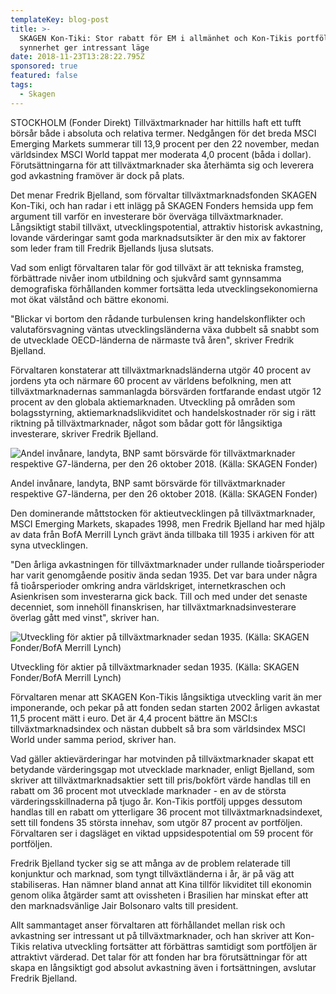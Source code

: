 ```yaml
---
templateKey: blog-post
title: >-
  SKAGEN Kon-Tiki: Stor rabatt för EM i allmänhet och Kon-Tikis portfölj i
  synnerhet ger intressant läge 
date: 2018-11-23T13:28:22.795Z
sponsored: true
featured: false
tags:
  - Skagen
---
```

STOCKHOLM (Fonder Direkt) Tillväxtmarknader har hittills haft ett tufft börsår både i absoluta och relativa termer. Nedgången för det breda MSCI Emerging Markets summerar till 13,9 procent per den 22 november, medan världsindex MSCI World tappat mer moderata 4,0 procent (båda i dollar). Förutsättningarna för att tillväxtmarknader ska återhämta sig och leverera god avkastning framöver är dock på plats.


Det menar Fredrik Bjelland, som förvaltar tillväxtmarknadsfonden SKAGEN Kon-Tiki, och han radar i ett inlägg på SKAGEN Fonders hemsida upp fem argument till varför en investerare bör överväga tillväxtmarknader. Långsiktigt stabil tillväxt, utvecklingspotential, attraktiv historisk avkastning, lovande värderingar samt goda marknadsutsikter är den mix av faktorer som leder fram till Fredrik Bjellands ljusa slutsats.


Vad som enligt förvaltaren talar för god tillväxt är att tekniska framsteg, förbättrade nivåer inom utbildning och sjukvård samt gynnsamma demografiska förhållanden kommer fortsätta leda utvecklingsekonomierna mot ökat välstånd och bättre ekonomi.


"Blickar vi bortom den rådande turbulensen kring handelskonflikter och valutaförsvagning väntas utvecklingsländerna växa dubbelt så snabbt som de utvecklade OECD-länderna de närmaste två åren", skriver Fredrik Bjelland.


Förvaltaren konstaterar att tillväxtmarknadsländerna utgör 40 procent av jordens yta och närmare 60 procent av världens befolkning, men att tillväxtmarknadernas sammanlagda börsvärden fortfarande endast utgör 12 procent av den globala aktiemarknaden. Utveckling på områden som bolagsstyrning, aktiemarknadslikviditet och handelskostnader rör sig i rätt riktning på tillväxtmarknader, något som bådar gott för långsiktiga investerare, skriver Fredrik Bjelland.

![Andel invånare, landyta, BNP samt börsvärde för tillväxtmarknader respektive G7-länderna, per den 26 oktober 2018. (Källa: SKAGEN Fonder)](/img/43.png)

<span class="image-caption">Andel invånare, landyta, BNP samt börsvärde för tillväxtmarknader respektive G7-länderna, per den 26 oktober 2018. (Källa: SKAGEN Fonder)</span>

Den dominerande måttstocken för aktieutvecklingen på tillväxtmarknader, MSCI Emerging Markets, skapades 1998, men Fredrik Bjelland har med hjälp av data från BofA Merrill Lynch grävt ända tillbaka till 1935 i arkiven för att syna utvecklingen.


"Den årliga avkastningen för tillväxtmarknader under rullande tioårsperioder har varit genomgående positiv ända sedan 1935. Det var bara under några få tioårsperioder omkring andra världskriget, internetkraschen och Asienkrisen som investerarna gick back. Till och med under det senaste decenniet, som innehöll finanskrisen, har tillväxtmarknadsinvesterare överlag gått med vinst", skriver han.

![Utveckling för aktier på tillväxtmarknader sedan 1935. (Källa: SKAGEN Fonder/BofA Merrill Lynch)](/img/44.png)

<span class="image-caption">Utveckling för aktier på tillväxtmarknader sedan 1935. (Källa: SKAGEN Fonder/BofA Merrill Lynch)</span>

Förvaltaren menar att SKAGEN Kon-Tikis långsiktiga utveckling varit än mer imponerande, och pekar på att fonden sedan starten 2002 årligen avkastat 11,5 procent mätt i euro. Det är 4,4 procent bättre än MSCI:s tillväxtmarknadsindex och nästan dubbelt så bra som världsindex MSCI World under samma period, skriver han.


Vad gäller aktievärderingar har motvinden på tillväxtmarknader skapat ett betydande värderingsgap mot utvecklade marknader, enligt Bjelland, som skriver att tillväxtmarknadsaktier sett till pris/bokfört värde handlas till en rabatt om 36 procent mot utvecklade marknader - en av de största värderingsskillnaderna på tjugo år. Kon-Tikis portfölj uppges dessutom handlas till en rabatt om ytterligare 36 procent mot tillväxtmarknadsindexet, sett till fondens 35 största innehav, som utgör 87 procent av portföljen. Förvaltaren ser i dagsläget en viktad uppsidespotential om 59 procent för portföljen.


Fredrik Bjelland tycker sig se att många av de problem relaterade till konjunktur och marknad, som tyngt tillväxtländerna i år, är på väg att stabiliseras. Han nämner bland annat att Kina tillför likviditet till ekonomin genom olika åtgärder samt att ovissheten i Brasilien har minskat efter att den marknadsvänlige Jair Bolsonaro valts till president.

Allt sammantaget anser förvaltaren att förhållandet mellan risk och avkastning ser intressant ut på tillväxtmarknader, och han skriver att Kon-Tikis relativa utveckling fortsätter att förbättras samtidigt som portföljen är attraktivt värderad. Det talar för att fonden har bra förutsättningar för att skapa en långsiktigt god absolut avkastning även i fortsättningen, avslutar Fredrik Bjelland.
